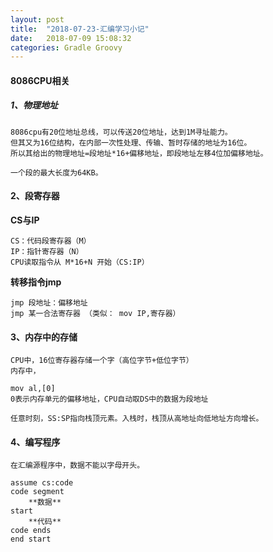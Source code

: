 ```yaml
---
layout: post
title:  "2018-07-23-汇编学习小记"
date:   2018-07-09 15:08:32
categories: Gradle Groovy
---
```

#### 8086CPU相关
##### 1、物理地址
    8086cpu有20位地址总线，可以传送20位地址，达到1M寻址能力。
    但其又为16位结构，在内部一次性处理、传输、暂时存储的地址为16位。
    所以其给出的物理地址=段地址*16+偏移地址，即段地址左移4位加偏移地址。

    一个段的最大长度为64KB。

#### 2、段寄存器
   **CS与IP**

    CS：代码段寄存器（M）
    IP：指针寄存器（N）
    CPU读取指令从 M*16+N 开始（CS:IP）

   **转移指令jmp**

    jmp 段地址：偏移地址
    jmp 某一合法寄存器 （类似： mov IP,寄存器）

#### 3、内存中的存储

    CPU中，16位寄存器存储一个字（高位字节+低位字节）
    内存中，

    mov al,[0]
    0表示内存单元的偏移地址，CPU自动取DS中的数据为段地址

    任意时刻，SS:SP指向栈顶元素。入栈时，栈顶从高地址向低地址方向增长。

#### 4、编写程序

    在汇编源程序中，数据不能以字母开头。

    assume cs:code
    code segment
        **数据**
    start
        **代码**
    code ends
    end start